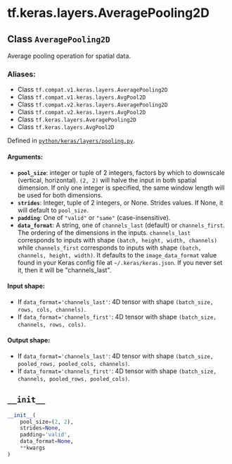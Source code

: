 <div itemscope itemtype="http://developers.google.com/ReferenceObject">
<meta itemprop="name" content="tf.keras.layers.AveragePooling2D" />
<meta itemprop="path" content="Stable" />
<meta itemprop="property" content="__init__"/>
</div>

# tf.keras.layers.AveragePooling2D

## Class `AveragePooling2D`

Average pooling operation for spatial data.



### Aliases:

* Class `tf.compat.v1.keras.layers.AveragePooling2D`
* Class `tf.compat.v1.keras.layers.AvgPool2D`
* Class `tf.compat.v2.keras.layers.AveragePooling2D`
* Class `tf.compat.v2.keras.layers.AvgPool2D`
* Class `tf.keras.layers.AveragePooling2D`
* Class `tf.keras.layers.AvgPool2D`



Defined in [`python/keras/layers/pooling.py`](/code/stable/tensorflow/python/keras/layers/pooling.py).

<!-- Placeholder for "Used in" -->


#### Arguments:


* <b>`pool_size`</b>: integer or tuple of 2 integers,
  factors by which to downscale (vertical, horizontal).
  `(2, 2)` will halve the input in both spatial dimension.
  If only one integer is specified, the same window length
  will be used for both dimensions.
* <b>`strides`</b>: Integer, tuple of 2 integers, or None.
  Strides values.
  If None, it will default to `pool_size`.
* <b>`padding`</b>: One of `"valid"` or `"same"` (case-insensitive).
* <b>`data_format`</b>: A string,
  one of `channels_last` (default) or `channels_first`.
  The ordering of the dimensions in the inputs.
  `channels_last` corresponds to inputs with shape
  `(batch, height, width, channels)` while `channels_first`
  corresponds to inputs with shape
  `(batch, channels, height, width)`.
  It defaults to the `image_data_format` value found in your
  Keras config file at `~/.keras/keras.json`.
  If you never set it, then it will be "channels_last".


#### Input shape:

- If `data_format='channels_last'`:
  4D tensor with shape `(batch_size, rows, cols, channels)`.
- If `data_format='channels_first'`:
  4D tensor with shape `(batch_size, channels, rows, cols)`.



#### Output shape:

- If `data_format='channels_last'`:
  4D tensor with shape `(batch_size, pooled_rows, pooled_cols, channels)`.
- If `data_format='channels_first'`:
  4D tensor with shape `(batch_size, channels, pooled_rows, pooled_cols)`.


<h2 id="__init__"><code>__init__</code></h2>

``` python
__init__(
    pool_size=(2, 2),
    strides=None,
    padding='valid',
    data_format=None,
    **kwargs
)
```






